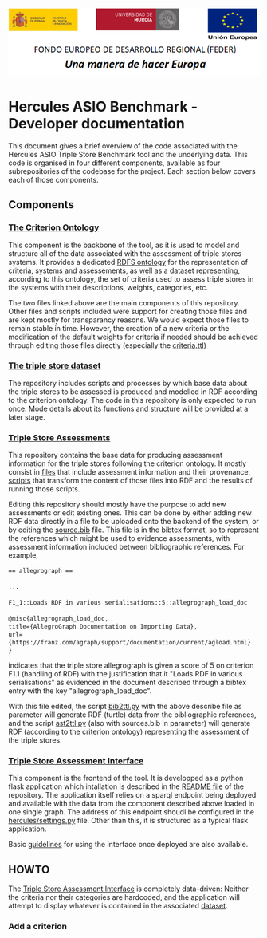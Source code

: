 ![](.//media/CabeceraDocumentosMD.png)

# Hercules ASIO Benchmark - Developer documentation

This document gives a brief overview of the code associated with the Hercules ASIO Triple Store Benchmark tool and the underlying data. This code is organised in four different components, available as four subrepositories of the codebase for the project. Each section below covers each of those components.

## Components

### [The Criterion Ontology](https://github.com/HerculesCRUE/GnossDeustoBackend/tree/master/Benchmark/criterion-ontology)

This component is the backbone of the tool, as it is used to model and structure all of the data associated with the assessment of triple stores systems. It provides a dedicated [RDFS ontology](https://github.com/HerculesCRUE/GnossDeustoBackend/blob/master/Benchmark/criterion-ontology/src/schema.ttl) for the representation of criteria, systems and assessements, as well as a [dataset](https://github.com/HerculesCRUE/GnossDeustoBackend/blob/master/Benchmark/criterion-ontology/src/criteria.ttl) representing, according to this ontology, the set of criteria used to assess triple stores in the systems with their descriptions, weights, categories, etc.

The two files linked above are the main components of this repository. Other files and scripts included were support for creating those files and are kept mostly for transparancy reasons. We would expect those files to remain stable in time. However, the creation of a new criteria or the modification of the default weights for criteria if needed should be achieved through editing those files directly (especially the [criteria.ttl](https://github.com/HerculesCRUE/GnossDeustoBackend/blob/master/Benchmark/criterion-ontology/src/criteria.ttl))

### [The triple store dataset](https://github.com/HerculesCRUE/GnossDeustoBackend/tree/master/Benchmark/triplestore-dataset)

The repository includes scripts and processes by which base data about the triple stores to be assessed is produced and modelled in RDF according to the criterion ontology. The code in this repository is only expected to run once. Mode details about its functions and structure will be provided at a later stage.

### [Triple Store Assessments](https://github.com/HerculesCRUE/GnossDeustoBackend/tree/master/Benchmark/triplestore-assessments)

This repository contains the base data for producing assessment information for the triple stores following the criterion ontology. It mostly consist in [files](https://github.com/HerculesCRUE/GnossDeustoBackend/tree/master/Benchmark/triplestore-assessments/data) that include assessment information and their provenance, [scripts](https://github.com/HerculesCRUE/GnossDeustoBackend/tree/master/Benchmark/triplestore-assessments/scripts) that transform the content of those files into RDF and the results of running those scripts.

Editing this repository should mostly have the purpose to add new assessments or edit existing ones. This can be done by either adding new RDF data directly in a file to be uploaded onto the backend of the system, or by editing the [source.bib](https://github.com/HerculesCRUE/GnossDeustoBackend/blob/master/Benchmark/triplestore-assessments/data/sources.bib) file. This file is in the bibtex format, so to represent the references which might be used to evidence assessments, with assessment information included between bibliographic references. For example,

```
== allegrograph ==

...

F1_1::Loads RDF in various serialisations::5::allegrograph_load_doc

@misc{allegrograph_load_doc,
title={AllegroGraph Documentation on Importing Data},
url={https://franz.com/agraph/support/documentation/current/agload.html}
}
```

indicates that the triple store allegrograph is given a score of 5 on criterion F1.1 (handling of RDF) with the justification that it "Loads RDF in various serialisations" as evidenced in the document described through a bibtex entry with the key "allegrograph_load_doc".

With this file edited, the script [bib2ttl.py](https://github.com/HerculesCRUE/GnossDeustoBackend/blob/master/Benchmark/triplestore-assessments/scripts/bib2ttl.py) with the above describe file as parameter will generate RDF (turtle) data from the bibliographic references, and the script [ast2ttl.py](https://github.com/HerculesCRUE/GnossDeustoBackend/blob/master/Benchmark/triplestore-assessments/scripts/ast2ttl.py) (also with sources.bib in parameter) will generate RDF (according to the criterion ontology) representing the assessment of the triple stores.

### [Triple Store Assessment Interface](https://github.com/HerculesCRUE/GnossDeustoBackend/tree/master/Benchmark/triplestore-assessment-interface)

This component is the frontend of the tool. It is developped as a python flask application which intallation is described in the [README file](https://github.com/HerculesCRUE/GnossDeustoBackend/blob/master/Benchmark/triplestore-assessment-interface/README.md) of the repository. The application itself relies on a sparql endpoint being deployed and available with the data from the component described above loaded in one single graph. The address of this endpoint shoudl be configured in the [hercules/settings.py](https://github.com/HerculesCRUE/GnossDeustoBackend/blob/master/Benchmark/triplestore-assessment-interface/hercules/settings.py) file. Other than this, it is structured as a typical flask application.

Basic [guidelines](https://github.com/HerculesCRUE/GnossDeustoBackend/blob/master/Benchmark/Docs/UserGuide.md) for using the interface once deployed are also available.

## HOWTO

The [Triple Store Assessment Interface](/Benchmark/triplestore-assessment-interface) is completely data-driven: Neither the criteria nor their categories are hardcoded, and the application will attempt to display whatever is contained in the associated [dataset](Benchmark/triplestore-dataset).


### Add a criterion
